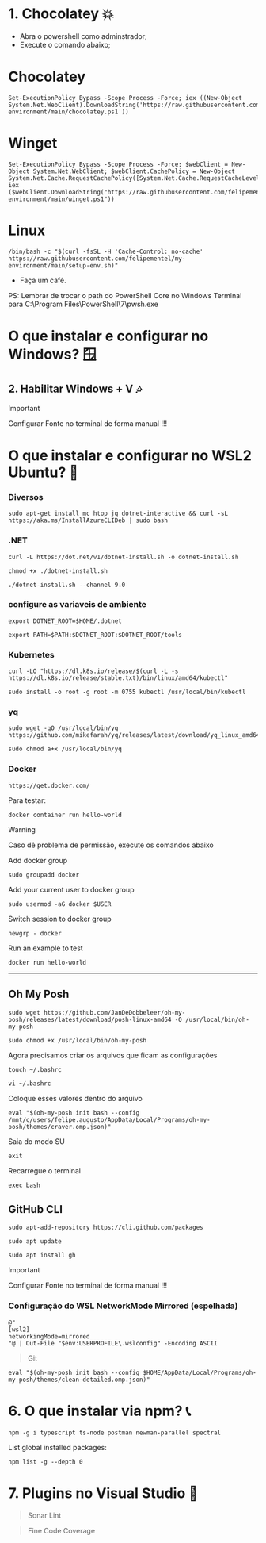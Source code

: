 # 1. Chocolatey :boom:

+ Abra o powershell como adminstrador;
+ Execute o comando abaixo;

# Chocolatey
````
Set-ExecutionPolicy Bypass -Scope Process -Force; iex ((New-Object System.Net.WebClient).DownloadString('https://raw.githubusercontent.com/felipementel/my-environment/main/chocolatey.ps1'))
````
# Winget
````
Set-ExecutionPolicy Bypass -Scope Process -Force; $webClient = New-Object System.Net.WebClient; $webClient.CachePolicy = New-Object System.Net.Cache.RequestCachePolicy([System.Net.Cache.RequestCacheLevel]::NoCacheNoStore); iex ($webClient.DownloadString("https://raw.githubusercontent.com/felipementel/my-environment/main/winget.ps1"))
````

# Linux
````
/bin/bash -c "$(curl -fsSL -H 'Cache-Control: no-cache' https://raw.githubusercontent.com/felipementel/my-environment/main/setup-env.sh)"
````
+ Faça um café.

PS: Lembrar de trocar o path do PowerShell Core no Windows Terminal para C:\Program Files\PowerShell\7\pwsh.exe

# O que instalar e configurar no Windows? 🪟
## 2. Habilitar Windows + V :notes:


> [!IMPORTANT]
> Configurar Fonte no terminal de forma manual !!!

# O que instalar e configurar no WSL2 Ubuntu? 🐧
### Diversos
````
sudo apt-get install mc htop jq dotnet-interactive && curl -sL https://aka.ms/InstallAzureCLIDeb | sudo bash
````
### .NET
````
curl -L https://dot.net/v1/dotnet-install.sh -o dotnet-install.sh
````
````
chmod +x ./dotnet-install.sh
````
````
./dotnet-install.sh --channel 9.0
````
### configure as variaveis de ambiente
````
export DOTNET_ROOT=$HOME/.dotnet
````
````
export PATH=$PATH:$DOTNET_ROOT:$DOTNET_ROOT/tools
````
### Kubernetes
````
curl -LO "https://dl.k8s.io/release/$(curl -L -s https://dl.k8s.io/release/stable.txt)/bin/linux/amd64/kubectl"
````
````
sudo install -o root -g root -m 0755 kubectl /usr/local/bin/kubectl
````
### yq
````
sudo wget -qO /usr/local/bin/yq https://github.com/mikefarah/yq/releases/latest/download/yq_linux_amd64
````
````
sudo chmod a+x /usr/local/bin/yq
````
### Docker
````
https://get.docker.com/
````
Para testar:
````
docker container run hello-world
````

> [!WARNING]
> Caso dê problema de permissão, execute os comandos abaixo

Add docker group
````
sudo groupadd docker
````
Add your current user to docker group
````
sudo usermod -aG docker $USER
````
Switch session to docker group
````
newgrp - docker
````
Run an example to test
````
docker run hello-world
````
---
## Oh My Posh
````
sudo wget https://github.com/JanDeDobbeleer/oh-my-posh/releases/latest/download/posh-linux-amd64 -O /usr/local/bin/oh-my-posh
````
````
sudo chmod +x /usr/local/bin/oh-my-posh
````
Agora precisamos criar os arquivos que ficam as configurações
````
touch ~/.bashrc
````
````
vi ~/.bashrc
````
Coloque esses valores dentro do arquivo
````
eval "$(oh-my-posh init bash --config /mnt/c/users/felipe.augusto/AppData/Local/Programs/oh-my-posh/themes/craver.omp.json)"
````
Saia do modo SU
````
exit
````
Recarregue o terminal
````
exec bash
````

## GitHub CLI
````
sudo apt-add-repository https://cli.github.com/packages
````
````
sudo apt update
````
````
sudo apt install gh
````
> [!IMPORTANT]
> Configurar Fonte no terminal de forma manual !!!

### Configuração do WSL NetworkMode Mirrored (espelhada)

````
@"
[wsl2]
networkingMode=mirrored
"@ | Out-File "$env:USERPROFILE\.wslconfig" -Encoding ASCII
````

> Git
````
eval "$(oh-my-posh init bash --config $HOME/AppData/Local/Programs/oh-my-posh/themes/clean-detailed.omp.json)"
````

# 6. O que instalar via npm? :telephone_receiver:

````node
npm -g i typescript ts-node postman newman-parallel spectral
````
List global installed packages: 
````node
npm list -g --depth 0
````

# 7. Plugins no Visual Studio :mushroom:
> Sonar Lint

> Fine Code Coverage
